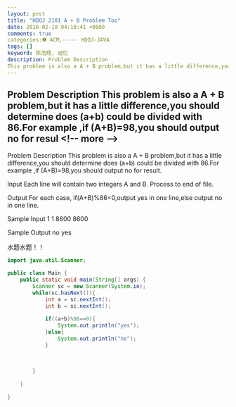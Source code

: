 ```yaml
---
layout: post
title: "HDOJ 2101 A + B Problem Too"
date: 2016-02-10 04:10:41 +0800
comments: true
categories:❶ ACM,----- HDOJ-JAVA
tags: []
keyword: 陈浩翔, 谙忆
description: Problem Description 
This problem is also a A + B problem,but it has a little difference,you should determine does (a+b) could be divided with 86.For example ,if (A+B)=98,you should output no for resul 
---
```



Problem Description 
This problem is also a A + B problem,but it has a little difference,you should determine does (a+b) could be divided with 86.For example ,if (A+B)=98,you should output no for resul
&#60;!-- more --&#62;
----------

Problem Description
This problem is also a A + B problem,but it has a little difference,you should determine does (a+b) could be divided with 86.For example ,if (A+B)=98,you should output no for result.
 

Input
Each line will contain two integers A and B. Process to end of file.
 

Output
For each case, if(A+B)%86=0,output yes in one line,else output no in one line.
 

Sample Input
1 1
8600 8600
 

Sample Output
no
yes


水题水题！！

```java
import java.util.Scanner;

public class Main {
    public static void main(String[] args) {
        Scanner sc = new Scanner(System.in);
        while(sc.hasNext()){
            int a = sc.nextInt();
            int b = sc.nextInt();
            
            if((a+b)%86==0){
                System.out.println("yes");
            }else{
                System.out.println("no");
            }
            
            
            
        }
        
    }

}

```